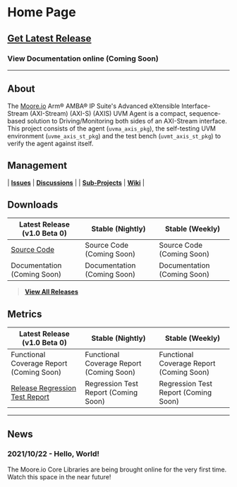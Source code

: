 # Home Page

## [Get Latest Release](https://mooreio.com/packages/uvma_axis.tgz)
### View Documentation online (Coming Soon)

----------------

## About
The [Moore.io](https://www.mooreio.com) Arm® AMBA® IP Suite's Advanced eXtensible Interface-Stream (AXI-Stream) (AXI-S) (AXIS) UVM Agent is a compact, sequence-based solution to Driving/Monitoring both sides of an AXI-Stream interface.  This project consists of the agent (`uvma_axis_pkg`), the self-testing UVM environment (`uvme_axis_st_pkg`) and the test bench (`uvmt_axis_st_pkg`) to verify the agent against itself.


## Management

| **[Issues](https://github.com/Datum-Technology-Corporation/uvma_axis/issues)** | **[Discussions](https://github.com/Datum-Technology-Corporation/uvma_axis/discussions)** |
| **[Sub-Projects](https://github.com/Datum-Technology-Corporation/uvma_axis/projects)** | **[Wiki](https://github.com/Datum-Technology-Corporation/uvma_axis/wiki)** |


## Downloads

| Latest Release (v1.0 Beta 0) | Stable (Nightly) | Stable (Weekly) |
| --------------------- | ---------------- | --------------- |
| [Source Code](https://mooreio.com/packages/uvma_axis.tgz) | Source Code (Coming Soon) | Source Code (Coming Soon) |
| Documentation (Coming Soon) | Documentation (Coming Soon) | Documentation (Coming Soon) |

> **[View All Releases](releases.md)**


## Metrics

| Latest Release (v1.0 Beta 0) | Stable (Nightly) | Stable (Weekly) |
| --------------------- | ---------------- | --------------- |
| Functional Coverage Report (Coming Soon) | Functional Coverage Report (Coming Soon) | Functional Coverage Report (Coming Soon) |
| [Release Regression Test Report](https://mooreio.com/packages/uvma_axis/sim/results.html) | Regression Test Report (Coming Soon) | Regression Test Report (Coming Soon) |


----------------


## News
### 2021/10/22 - Hello, World!
The Moore.io Core Libraries are being brought online for the very first time. Watch this space in the near future!
